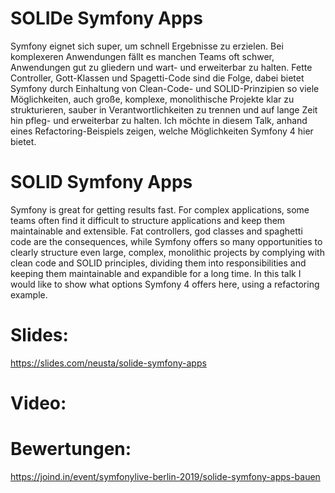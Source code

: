 SOLIDe Symfony Apps
=====================

Symfony eignet sich super, um schnell Ergebnisse zu erzielen. Bei komplexeren Anwendungen fällt es manchen Teams oft schwer, Anwendungen gut zu gliedern und wart- und erweiterbar zu halten. Fette Controller, Gott-Klassen und Spagetti-Code sind die Folge, dabei bietet Symfony durch Einhaltung von Clean-Code- und SOLID-Prinzipien so viele Möglichkeiten, auch große, komplexe, monolithische Projekte klar zu strukturieren, sauber in Verantwortlichkeiten zu trennen und auf lange Zeit hin pfleg- und erweiterbar zu halten. Ich möchte in diesem Talk, anhand eines Refactoring-Beispiels zeigen, welche Möglichkeiten Symfony 4 hier bietet.

SOLID Symfony Apps
====================

Symfony is great for getting results fast. For complex applications, some teams often find it difficult to structure applications and keep them maintainable and extensible. Fat controllers, god classes and spaghetti code are the consequences, while Symfony offers so many opportunities to clearly structure even large, complex, monolithic projects by complying with clean code and SOLID principles, dividing them into responsibilities and keeping them maintainable and expandible for a long time. In this talk I would like to show what options Symfony 4 offers here, using a refactoring example.

Slides:
=======

https://slides.com/neusta/solide-symfony-apps

Video:
======

Bewertungen:
============

https://joind.in/event/symfonylive-berlin-2019/solide-symfony-apps-bauen
